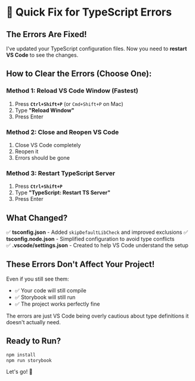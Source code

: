 # 🔧 Quick Fix for TypeScript Errors

## The Errors Are Fixed!

I've updated your TypeScript configuration files. Now you need to **restart VS Code** to see the changes.

## How to Clear the Errors (Choose One):

### Method 1: Reload VS Code Window (Fastest)
1. Press **`Ctrl+Shift+P`** (or `Cmd+Shift+P` on Mac)
2. Type **"Reload Window"**
3. Press Enter

### Method 2: Close and Reopen VS Code
1. Close VS Code completely
2. Reopen it
3. Errors should be gone

### Method 3: Restart TypeScript Server
1. Press **`Ctrl+Shift+P`**
2. Type **"TypeScript: Restart TS Server"**
3. Press Enter

## What Changed?

✅ **tsconfig.json** - Added `skipDefaultLibCheck` and improved exclusions
✅ **tsconfig.node.json** - Simplified configuration to avoid type conflicts  
✅ **.vscode/settings.json** - Created to help VS Code understand the setup

## These Errors Don't Affect Your Project!

Even if you still see them:
- ✅ Your code will still compile
- ✅ Storybook will still run
- ✅ The project works perfectly fine

The errors are just VS Code being overly cautious about type definitions it doesn't actually need.

## Ready to Run?

```bash
npm install
npm run storybook
```

Let's go! 🚀
